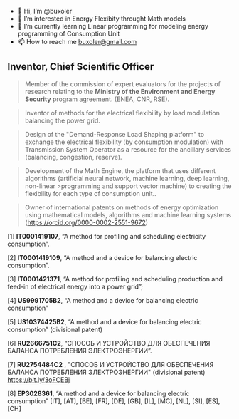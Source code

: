- 👋 Hi, I’m @buxoler
- 👀 I’m interested in Energy Flexibity throught Math models
- 🌱 I’m currently learning Linear programming for modeling energy programming of Consumption Unit
- 📫 How to reach me buxoler@gmail.com


<!---
Buxoler/Buxoler is a ✨ special ✨ repository because its `README.md` (this file) appears on your GitHub profile.
You can click the Preview link to take a look at your changes.
--->
## Inventor, Chief Scientific Officer ##

>Member of the commission of expert evaluators for the projects of research relating to the **Ministry of the Environment and Energy Security** program agreement. (ENEA, CNR, RSE).

>Inventor of methods for the electrical flexibility by load modulation balancing the power grid.

>Design of the "Demand-Response Load Shaping platform" to exchange the electrical flexibility (by consumption modulation) with Transmission System Operator as a resource for the ancillary services (balancing, congestion, reserve).

>Development of the Math Engine, the platform that uses different algorithms (artificial neural network, machine learning, deep learning, non-linear >programming and support vector machine) to creating the flexibility for each type of consumption unit..

>Owner of international patents on methods of energy optimization using mathematical models, algorithms and machine learning systems (https://orcid.org/0000-0002-2551-9672) 

[1] **IT0001419107**, “A method for profiling and scheduling electricity consumption”.

[2] **IT0001419109**, “A method and a device for balancing electric consumption”.

[3] **IT0001421371**, “A method for profiling and scheduling production and feed-in of electrical energy into a power grid”;

[4] **US9991705B2**, “A method and a device for balancing electric consumption”

[5] **US10374425B2**, “A method and a device for balancing electric consumption” (divisional patent)

[6] **RU2666751C2**,  “СПОСОБ И УСТРОЙСТВО ДЛЯ ОБЕСПЕЧЕНИЯ БАЛАНСА ПОТРЕБЛЕНИЯ ЭЛЕКТРОЭНЕРГИИ”.

[7] **RU2754484C2** , "СПОСОБ И УСТРОЙСТВО ДЛЯ ОБЕСПЕЧЕНИЯ БАЛАНСА ПОТРЕБЛЕНИЯ ЭЛЕКТРОЭНЕРГИИ" (divisional patent) https://bit.ly/3oFCEBj 

[8] **EP3028361**, “A method and a device for balancing electric consumption” [IT], [AT], [BE], [FR], [DE], [GB], [IL], [MC], [NL], [SI], [ES], [CH]



